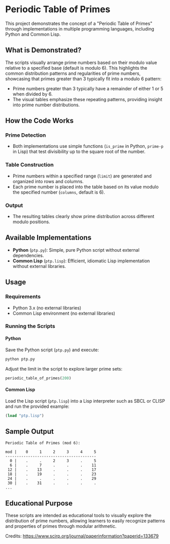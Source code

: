 # Periodic Table of Primes

This project demonstrates the concept of a "Periodic Table of Primes" through implementations in multiple programming languages, including Python and Common Lisp.

## What is Demonstrated?

The scripts visually arrange prime numbers based on their modulo value relative to a specified base (default is modulo 6). This highlights the common distribution patterns and regularities of prime numbers, showcasing that primes greater than 3 typically fit into a modulo 6 pattern:

- Prime numbers greater than 3 typically have a remainder of either 1 or 5 when divided by 6.
- The visual tables emphasize these repeating patterns, providing insight into prime number distributions.

## How the Code Works

### Prime Detection
- Both implementations use simple functions (`is_prime` in Python, `prime-p` in Lisp) that test divisibility up to the square root of the number.

### Table Construction
- Prime numbers within a specified range (`limit`) are generated and organized into rows and columns.
- Each prime number is placed into the table based on its value modulo the specified number (`columns`, default is 6).

### Output
- The resulting tables clearly show prime distribution across different modulo positions.

## Available Implementations
- **Python** (`ptp.py`): Simple, pure Python script without external dependencies.
- **Common Lisp** (`ptp.lisp`): Efficient, idiomatic Lisp implementation without external libraries.

## Usage

### Requirements
- Python 3.x (no external libraries)
- Common Lisp environment (no external libraries)

### Running the Scripts

#### Python

Save the Python script (`ptp.py`) and execute:

```bash
python ptp.py
```

Adjust the limit in the script to explore larger prime sets:

```python
periodic_table_of_primes(200)
```

#### Common Lisp

Load the Lisp script (`ptp.lisp`) into a Lisp interpreter such as SBCL or CLISP and run the provided example:

```lisp
(load "ptp.lisp")
```

## Sample Output

```
Periodic Table of Primes (mod 6):

mod |    0     1     2     3     4     5
----------------------------------------
  0 |    .     .     2     3     .     5
  6 |    .     7     .     .     .    11
 12 |    .    13     .     .     .    17
 18 |    .    19     .     .     .    23
 24 |    .     .     .     .     .    29
 30 |    .    31     .     .     .     .
...
```

## Educational Purpose

These scripts are intended as educational tools to visually explore the distribution of prime numbers, allowing learners to easily recognize patterns and properties of primes through modular arithmetic.

Credits: https://www.scirp.org/journal/paperinformation?paperid=133679 


